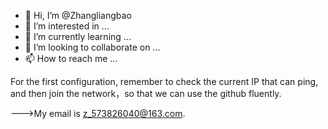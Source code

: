 - 👋 Hi, I’m @Zhangliangbao
- 👀 I’m interested in ...
- 🌱 I’m currently learning ...
- 💞️ I’m looking to collaborate on ...
- 📫 How to reach me ...

<!---
Zhangliangbao/Zhangliangbao is a ✨ special ✨ repository because its `README.md` (this file) appears on your GitHub profile.
You can click the Preview link to take a look at your changes.
--->For the first configuration, remember to check the current IP that can ping, and then join the network，so that we can use the github fluently.
--->My email is z_573826040@163.com.

